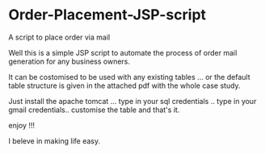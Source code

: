 Order-Placement-JSP-script
==========================

A script to place order via mail 


Well this is a simple JSP script to automate the process of order mail generation
for any business owners.

It can be costomised to be used with any existing tables ... or the default table structure 
is given in the attached pdf with the whole case study.

Just install the apache tomcat ...
type in your sql credentials .. 
type in your gmail credentials..
customise the table and that's it.

enjoy !!! 

I beleve in making life easy.
 
